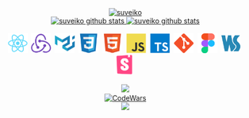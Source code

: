 <!-- HEARER -->

<!-- /HEARER -->

<!-- ./STAT -->
<div align="center">
    <a href="https://skyline.github.com/suveiko/2022">
        <img src="https://github-readme-streak-stats.herokuapp.com/?user=suveiko&hide_border=true&stroke=888&ring=494&fire=D70&currStreakNum=D70&sideNums=888&dates=888&sideLabels=888&currStreakLabel=494&background=0000"
             title="suveiko" 
             alt="suveiko"
             width="60%"/>
    </a>
</div>
<div align="center">
    <a href="https://github.com/suveiko?tab=repositories">
        <img src="https://github-readme-stats.vercel.app/api?username=suveiko&show_icons=true&count_private=true&hide_border=true&title_color=494&text_color=888&icon_color=494&bg_color=0000"
             title="suveiko github repositories" 
             alt="suveiko github stats"
             width="49%"/>
    </a>
    <a href="https://github.com/suveiko?tab=repositories">
        <img src="https://github-readme-stats.vercel.app/api/top-langs/?username=suveiko&&layout=compact&hide_border=true&title_color=494&text_color=888&bg_color=0000"
             title="suveiko github repositories"
             alt="suveiko github stats"
             width="41%"/>
    </a>
</div>
<!-- ./STATS  -->

<br/>

<div align="center">
    <a href="https://reactjs.org/">
        <img src="https://github.com/devicons/devicon/blob/master/icons/react/react-original.svg"
             title="React" alt="React"
             width="40" height="40"/></a>&nbsp;
    <a href="https://redux.js.org/">
        <img src="https://github.com/devicons/devicon/blob/master/icons/redux/redux-original.svg"
             title="Redux" alt="Redux "
             width="40" height="40"/></a>&nbsp;
    <a href="https://mui.com/">
        <img src="https://github.com/devicons/devicon/blob/master/icons/materialui/materialui-original.svg"
             title="Material UI" alt="Material UI"
             width="40" height="40"/></a>&nbsp;
    <a href="https://en.wikipedia.org/wiki/CSS">
        <img src="https://github.com/devicons/devicon/blob/master/icons/css3/css3-original.svg"
             title="CSS3" alt="CSS"
             width="40" height="40"/></a>&nbsp;
    <a href="https://en.wikipedia.org/wiki/HTML">
        <img src="https://github.com/devicons/devicon/blob/master/icons/html5/html5-original.svg"
             title="HTML5" alt="HTML"
             width="40" height="40"/></a>&nbsp;
    <a href="https://en.wikipedia.org/wiki/JavaScript">
        <img src="https://github.com/devicons/devicon/blob/master/icons/javascript/javascript-original.svg"
             title="JavaScript" alt="JavaScript"
             width="40" height="40"/></a>&nbsp;
    <a href="https://www.typescriptlang.org/">
        <img src="https://github.com/devicons/devicon/blob/master/icons/typescript/typescript-original.svg"
             title="TypeScript" alt="TypeScript"
             width="40" height="40"/></a>&nbsp;
    <a href="https://git-scm.com/">
        <img src="https://github.com/devicons/devicon/blob/master/icons/git/git-original.svg"
             title="Git" alt="Git"
             width="40" height="40"/></a>&nbsp;
    <a href="https://www.figma.com">
        <img src="https://github.com/devicons/devicon/blob/master/icons/figma/figma-original.svg"
             title="Figma" alt="Figma"
             width="40" height="40"/></a>&nbsp;
    <a href="https://www.jetbrains.com/webstorm/">
    <img src="https://github.com/devicons/devicon/blob/master/icons/webstorm/webstorm-plain.svg"
         title="WebStorm" alt="WebStorm"
         width="40" height="40"/></a>&nbsp;
    <a href="https://storybook.js.org/">
    <img src="https://github.com/devicons/devicon/blob/master/icons/storybook/storybook-original.svg"
         title="StoryBook" alt="StoryBook"
         width="40" height="40"/></a>&nbsp;
         
</div>

<br/>

<div align="center">
     <a href="https://www.codewars.com/users/PasterZOOM">
        <img src="img.gif"  width="300"/>
     </a>
</div>
<div align="center">
    <a href="https://www.codewars.com/users/SashaSuveiko">
        <img src="https://www.codewars.com/users/SashaSuveiko/badges/small"
             title="CodeWars" alt="CodeWars"/>
    </a>
</div>

<div align="center">
    <a href=mailto:suveikosasha@gmail.com>
    <img src="https://capsule-render.vercel.app/api?type=waving&color=494&height=120&section=footer&text=ready%20to%20cooperation&animation=fadeIn&fontColor=fff&fontSize=12&fontAlign=50&fontAlignY=80&descSize=20&descAlign=84&descAlignY=43"/>
    </a>
</div>
